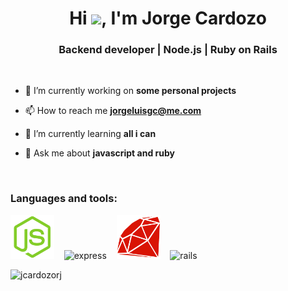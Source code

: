 <h1 align="center">Hi <img src="https://raw.githubusercontent.com/MartinHeinz/MartinHeinz/master/wave.gif" width="50px">, I'm Jorge Cardozo</h1>
<h3 align="center">Backend developer | Node.js | Ruby on Rails</h3>
<br>

- 🔭 I’m currently working on **some personal projects**
 
- 📫 How to reach me **jorgeluisgc@me.com**

- 🌱 I’m currently learning **all i can**

- 💬 Ask me about **javascript and ruby**

<br>

<h3 align="left">Languages and tools:</h3>
<p align="left"> 
 <img src="https://github.com/devicons/devicon/blob/master/icons/nodejs/nodejs-plain.svg" alt="nodejs" width="70" height="70"/>&nbsp&nbsp&nbsp
 <img src="https://cdn.worldvectorlogo.com/logos/express-109.svg" alt="express" width="100" height="70"/>&nbsp&nbsp&nbsp
 <img src="https://github.com/devicons/devicon/blob/master/icons/ruby/ruby-plain.svg" alt="ruby" width="70" height="70"/>&nbsp&nbsp&nbsp
 <img src="https://cdn.worldvectorlogo.com/logos/rails-1.svg" alt="rails" width="100" height="70"/>
<br>

<p align="left"> <img src="https://komarev.com/ghpvc/?username=jcardozorj&label=Profile%20views&color=0e75b6&style=flat" alt="jcardozorj" /> </p>
